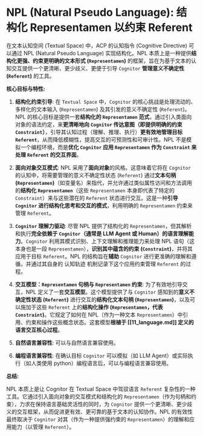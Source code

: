 # NPL (Natural Pseudo Language): 结构化 Representamen 以约束 Referent

在文本认知空间 (Textual Space) 中，ACP 的认知指令 (Cognitive Directive) 可以通过 NPL (Natural Pseudo Language) 实现结构化。NPL 本质上是一种提供**结构化更强、约束更明确的文本形式 (`Representamen`)** 的框架，旨在为基于文本的认知交互提供一个更清晰、更少歧义、更便于引导 `Cognitor` **管理意义不确定性 (`Referent`)** 的工具。

**核心目标与特性:**

1.  **结构化约束引导**: 在 `Textual Space` 中，`Cognitor` 的核心挑战是处理流动的、多样化的文本输入 (`Representamen`) 及其引发的意义不确定性 (`Referent`)。NPL 的核心目标是提供一套**结构化的 `Representamen` 范式**，通过引入类面向对象的语法约定，来**更清晰地向 `Cognitor` 传达意图（即提供明确的约束 `Constraint`）**，引导其认知过程（理解、推理、执行）**更有效地管理目标 `Referent`**，从而降低模糊性，提高交互的可预测性和可审计性。NPL 不是模拟一个编程环境，而是**优化 `Cognitor` 应用 `Representamen` 作为 `Constraint` 来处理 `Referent` 的交互界面**。

2.  **面向对象交互模式**: NPL 采用了**面向对象**的风格。这意味着它将在 `Cognitor` 的认知中，将需要管理的意义不确定性状态 (`Referent`) 通过**文本句柄 (`Representamen`)**（如变量名）来指代，并允许通过类似属性访问和方法调用的**结构化 `Representamen`**（这些 `Representamen` 本身即代表了特定的 `Constraint`）来与这些潜在的 `Referent` 状态进行交互。这是一种**引导 `Cognitor` 进行结构化思考和交互的模式**，利用明确的 `Representamen` 约束来管理 `Referent`。

3.  **`Cognitor` 理解力驱动**: 尽管 NPL 提供了结构化的 `Representamen`，但其解析和执行**完全依赖于 `Cognitor`（通常是 LLM Agent 或 Human）的语言理解能力**。`Cognitor` 利用其模式识别、上下文理解和推理能力来处理 NPL 语句（这本身也是一段 `Representamen`），**识别其中蕴含的约束 (`Constraint`)**，并将其应用于目标 `Referent`。NPL 的结构旨在**辅助** `Cognitor` 进行更准确的理解和遵循，并通过其自身的 认知轨迹 机制记录下这个应用约束管理 `Referent` 的过程。

4.  **交互模型：`Representamen` 句柄与 `Representamen` 约束**: 为了有效地引导交互，NPL 定义了一套**交互模型**。这个模型提供了与 `Cognitor` 感知到的**意义不确定性状态 (`Referent`)** 进行交互的**结构化文本句柄 (`Representamen`)**，以及可以施加于这些 `Referent` 上的**结构化操作 (`Representamen`，代表 `Constraint`)**。它规定了如何在 NPL（作为一种文本 `Representamen`）中引用、约束和操作这些概念状态。这套模型**根植于 [[11_language.md]] 定义的语言交互核心过程**。

5.  **自然语言兼容性**: 可以与自然语言兼容使用。

6.  **编程语言兼容性**: 在确认目标 `Cognitor` 可以模拟（如 LLM Agent）或实际执行（如人类使用 python）编程语言后，可以与编程语言兼容使用。

**总结:**

NPL 本质上是让 Cognitor 在 Textual Space 中驾驭语言 `Referent` 复杂性的一种工具。它通过引入面向对象的交互模式和结构化的 `Representamen`（作为句柄和约束），力求在保持语言基础灵活性的同时，为 `Cognitor` 提供一个更清晰、更少歧义的交互框架，从而促进更有效、更可靠的基于文本的认知协作。NPL 的有效性最终取决于 `Cognitor` 对其（作为一种提供强约束的 `Representamen`）的理解和应用能力（以管理 `Referent`）。